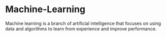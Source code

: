 # Machine-Learning
Machine learning is a branch of artificial intelligence that focuses on using data and algorithms to learn from experience and improve performance.
